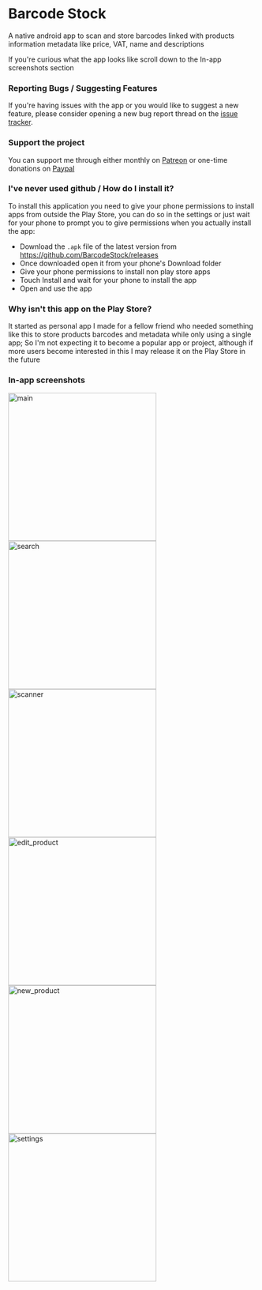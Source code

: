 # Barcode Stock

A native android app to scan and store barcodes linked with products information metadata like price, VAT, name and descriptions

If you're curious what the app looks like scroll down to the In-app screenshots section

### Reporting Bugs / Suggesting Features
If you're having issues with the app or you would like to suggest a new feature, please consider opening a new bug report thread on the [issue tracker](https://github.com/Davoleo/curse-updates/issues).

### Support the project
You can support me through either monthly on [Patreon](https://patreon.com/Davoleo) or one-time donations on [Paypal](https://paypal.me/Davoleo)

### I've never used github / How do I install it?
To install this application you need to give your phone permissions to install apps from outside the Play Store, you can do so in the settings or just wait for your phone to prompt you to give permissions when you actually install the app:
- Download the `.apk` file of the latest version from https://github.com/BarcodeStock/releases
- Once downloaded open it from your phone's Download folder
- Give your phone permissions to install non play store apps
- Touch Install and wait for your phone to install the app
- Open and use the app

### Why isn't this app on the Play Store?
It started as personal app I made for a fellow friend who needed something like this to store products barcodes and metadata while only using a single app; So I'm not expecting it to become a popular app or project, although if more users become interested in this I may release it on the Play Store in the future

### In-app screenshots
<img src="https://i.imgur.com/NUA3rjy.jpg" alt="main" width="300">
<img src="https://i.imgur.com/bCLyegP.jpg" alt="search" width="300">
<img src="https://i.imgur.com/KYKaGCb.jpg" alt="scanner" width="300">
<img src="https://i.imgur.com/T4RVdbS.jpg" alt="edit_product" width="300">
<img src="https://i.imgur.com/jZAcUgE.jpg" alt="new_product" width="300">
<img src="https://i.imgur.com/5G6iriJ.jpg" alt="settings" width="300">
